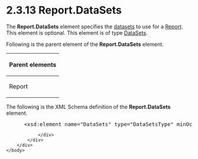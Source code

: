 <html dir="LTR" xmlns:mshelp="http://msdn.microsoft.com/mshelp" xmlns:ddue="http://ddue.schemas.microsoft.com/authoring/2003/5" xmlns:xlink="http://www.w3.org/1999/xlink" xmlns:tool="http://www.microsoft.com/tooltip">
    <head>
        <meta http-equiv="Content-Type" content="text/html; CHARSET=utf-8"></meta>
        <meta name="save" content="history"></meta>
        <title>2.3.13 Report.DataSets</title>
        <xml>
            <mshelp:toctitle title="2.3.13 Report.DataSets"></mshelp:toctitle>
            <mshelp:rltitle title="[MS-RDL]: Report.DataSets"></mshelp:rltitle>
            <mshelp:keyword index="A" term="7b48aa90-7164-46a1-b819-3e7cf7073e1f"></mshelp:keyword>
            <mshelp:attr name="DCSext.ContentType" value="open specification"></mshelp:attr>
            <mshelp:attr name="AssetID" value="7b48aa90-7164-46a1-b819-3e7cf7073e1f"></mshelp:attr>
            <mshelp:attr name="TopicType" value="kbRef"></mshelp:attr>
            <mshelp:attr name="DCSext.Title" value="[MS-RDL]: Report.DataSets" />
        </xml>
    </head>
    <body>
        <div id="header">
            <h1 class="heading">2.3.13 Report.DataSets</h1>
        </div>
        <div id="mainSection">
            <div id="mainBody">
                <div id="allHistory" class="saveHistory"></div>
                <div id="sectionSection0" class="section" name="collapseableSection">
                    

<p>The <b>Report.DataSets</b> element specifies the <a href="b2482b3f-74ab-4ca8-a9e5-c07955011743.htm#gt_923243dc-859b-43c8-9c19-9cc458fd5769">datasets</a> to use for a <a href="6bbaafec-020b-406c-b4e7-5e4318b616cb.htm">Report</a>. This element is
optional. This element is of type <a href="8a8301cb-c9b3-48ca-84fb-03e8724f959f.htm">DataSets</a>.</p>

<p>Following is the parent element of the <b>Report.DataSets</b>
element.</p>

<table>
 <thead>
  <tr>
   <th>
   <p>Parent elements</p>
   </th>
  </tr>
 </thead>
 <tr>
  <td>
  <p>Report</p>
  </td>
 </tr>
</table>

<p>The following is the XML Schema definition of the <b>Report.DataSets</b>
element.</p>

<dl>
<dd>
<div><pre> &lt;xsd:element name=&quot;DataSets&quot; type=&quot;DataSetsType&quot; minOccurs=&quot;0&quot; /&gt;
</pre></div>
</dd></dl>


                </div>
            </div>
        </div>
    </body>
</html>